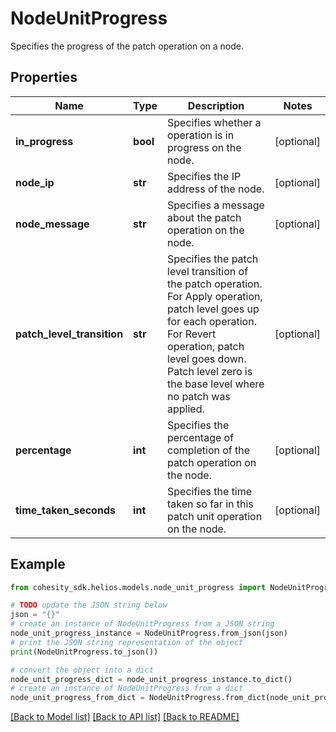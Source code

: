 # NodeUnitProgress

Specifies the progress of the patch operation on a node.

## Properties

Name | Type | Description | Notes
------------ | ------------- | ------------- | -------------
**in_progress** | **bool** | Specifies whether a operation is in progress on the node. | [optional] 
**node_ip** | **str** | Specifies the IP address of the node. | [optional] 
**node_message** | **str** | Specifies a message about the patch operation on the node. | [optional] 
**patch_level_transition** | **str** | Specifies the patch level transition of the patch operation. For Apply operation, patch level goes up for each operation. For Revert operation, patch level goes down. Patch level zero is the base level where no patch was applied. | [optional] 
**percentage** | **int** | Specifies the percentage of completion of the patch operation on the node. | [optional] 
**time_taken_seconds** | **int** | Specifies the time taken so far in this patch unit operation on the node. | [optional] 

## Example

```python
from cohesity_sdk.helios.models.node_unit_progress import NodeUnitProgress

# TODO update the JSON string below
json = "{}"
# create an instance of NodeUnitProgress from a JSON string
node_unit_progress_instance = NodeUnitProgress.from_json(json)
# print the JSON string representation of the object
print(NodeUnitProgress.to_json())

# convert the object into a dict
node_unit_progress_dict = node_unit_progress_instance.to_dict()
# create an instance of NodeUnitProgress from a dict
node_unit_progress_from_dict = NodeUnitProgress.from_dict(node_unit_progress_dict)
```
[[Back to Model list]](../README.md#documentation-for-models) [[Back to API list]](../README.md#documentation-for-api-endpoints) [[Back to README]](../README.md)


